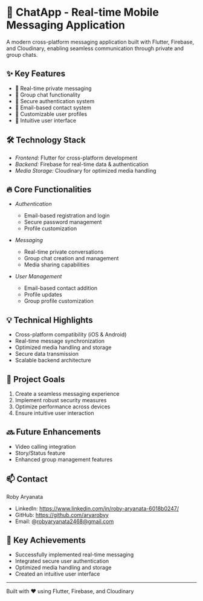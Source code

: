# 📱 ChatApp - Real-time Mobile Messaging Application

A modern cross-platform messaging application built with Flutter, Firebase, and Cloudinary, enabling seamless communication through private and group chats.

## ✨ Key Features

- 💬 Real-time private messaging
- 👥 Group chat functionality
- 🔐 Secure authentication system
- 📧 Email-based contact system
- 👤 Customizable user profiles
- 🎯 Intuitive user interface

## 🛠 Technology Stack

- *Frontend:* Flutter for cross-platform development
- *Backend:* Firebase for real-time data & authentication
- *Media Storage:* Cloudinary for optimized media handling

## 🔥 Core Functionalities

- *Authentication*
    - Email-based registration and login
    - Secure password management
    - Profile customization

- *Messaging*
    - Real-time private conversations
    - Group chat creation and management
    - Media sharing capabilities

- *User Management*
    - Email-based contact addition
    - Profile updates
    - Group profile customization

## 💡 Technical Highlights

- Cross-platform compatibility (iOS & Android)
- Real-time message synchronization
- Optimized media handling and storage
- Secure data transmission
- Scalable backend architecture


## 🎯 Project Goals

1. Create a seamless messaging experience
2. Implement robust security measures
3. Optimize performance across devices
4. Ensure intuitive user interaction

## 🔜 Future Enhancements

- Video calling integration
- Story/Status feature
- Enhanced group management features

## 📫 Contact

Roby Aryanata
- LinkedIn: https://www.linkedin.com/in/roby-aryanata-6018b0247/
- GitHub: https://github.com/aryarobyy
- Email: @robyaryanata2468@gmail.com

## 🌟 Key Achievements

- Successfully implemented real-time messaging
- Integrated secure user authentication
- Optimized media handling and storage
- Created an intuitive user interface

---
Built with ❤ using Flutter, Firebase, and Cloudinary